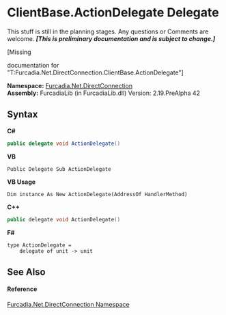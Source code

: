 # ClientBase.ActionDelegate Delegate
This stuff is still in the planning stages. Any questions or Comments are welcome. _**\[This is preliminary documentation and is subject to change.\]**_

\[Missing <summary> documentation for "T:Furcadia.Net.DirectConnection.ClientBase.ActionDelegate"\]

**Namespace:**&nbsp;<a href="N_Furcadia_Net_DirectConnection">Furcadia.Net.DirectConnection</a><br />**Assembly:**&nbsp;FurcadiaLib (in FurcadiaLib.dll) Version: 2.19.PreAlpha 42

## Syntax

**C#**<br />
``` C#
public delegate void ActionDelegate()
```

**VB**<br />
``` VB
Public Delegate Sub ActionDelegate
```

**VB Usage**<br />
``` VB Usage
Dim instance As New ActionDelegate(AddressOf HandlerMethod)
```

**C++**<br />
``` C++
public delegate void ActionDelegate()
```

**F#**<br />
``` F#
type ActionDelegate = 
    delegate of unit -> unit
```


## See Also


#### Reference
<a href="N_Furcadia_Net_DirectConnection">Furcadia.Net.DirectConnection Namespace</a><br />